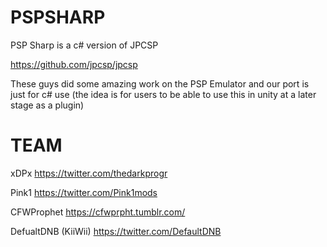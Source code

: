 # PSPSHARP

PSP Sharp is a c# version of JPCSP

https://github.com/jpcsp/jpcsp

These guys did some amazing work on the PSP Emulator and our port is just for c# use (the idea is for users to be able to use this in unity at a later stage as a plugin)

# TEAM

xDPx https://twitter.com/thedarkprogr

Pink1 https://twitter.com/Pink1mods

CFWProphet https://cfwprpht.tumblr.com/

DefualtDNB (KiiWii) https://twitter.com/DefaultDNB
